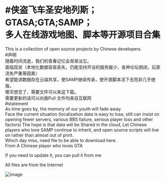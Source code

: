 #侠盗飞车圣安地列斯；GTASA;GTA;SAMP；<br>多人在线游戏地图、脚本等开源项目合集
================================================
This is a collection of open source projects by Chinese developers.
<br>
#声明<br>
随着时间流逝，我们的青春记忆会渐渐淡忘。<br>
面临现状（本地化数据容易丢失，仍能坚持开设的服务器少，各种论坛倒闭，玩家流失严重等因素）<br>
希望能讲数据存在云端共享，使SAMP继续传承，使开源脚本活下去而非几乎绝版。<br>
哪天想念了，需要文件可以来这下载。<br>
需要更新的话可以向我Pull
文件均来自互联网
<br>
#statement<br>
As time goes by, the memory of our youth will fade away. <br>
Face the current situation (localization data is easy to lose, still can insist on opening fewer servers, various BBS failure, serious player loss and other factors) 
The hope is that data will be Shared in the cloud, Let Chinese players who love SAMP continue to inherit, and open source scripts will live on rather than almost out of print. <br>
Which day miss, need file to be able to download here.<br>
From A Chinese player who loves GTA<br>

If you need to update it, you can pull it from me

All files are from the Internet

 ![image](https://github.com/YuCarl77/sampOpenSource/blob/master/562.jpg)
